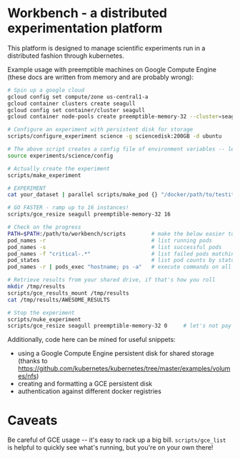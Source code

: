 # Workbench - a distributed experimentation platform

This platform is designed to manage scientific experiments run in a distributed fashion through kubernetes.

Example usage with preemptible machines on Google Compute Engine (these docs are written from memory and are probably wrong):

```bash
# Spin up a google cloud
gcloud config set compute/zone us-central1-a
gcloud container clusters create seagull
gcloud config set container/cluster seagull
gcloud container node-pools create preemptible-memory-32 --cluster=seagull --preemptible -m n1-highmem-32

# Configure an experiment with persistent disk for storage
scripts/configure_experiment science -g sciencedisk:200GB -d ubuntu

# The above script creates a config file of environment variables -- let's source it
source experiments/science/config

# Actually create the experiment
scripts/make_experiment

# EXPERIMENT
cat your_dataset | parallel scripts/make_pod {} "/docker/path/to/testit.py --something={}"

# GO FASTER - ramp up to 16 instances!
scripts/gce_resize seagull preemptible-memory-32 16

# Check on the progress
PATH=$PATH:/path/to/workbench/scripts        # make the below easier to use
pod_names -r                                 # list running pods
pod_names -s                                 # list successful pods
pod_names -f "critical-.*"                   # list failed pods matching a regex
pod_states                                   # list pod counts by status
pod_names -r | pods_exec "hostname; ps -a"   # execute commands on all running pods

# Retrieve results from your shared drive, if that's how you roll
mkdir /tmp/results
scripts/gce_results_mount /tmp/results
cat /tmp/results/AWESOME_RESULTS

# Stop the experiment
scripts/nuke_experiment
scripts/gce_resize seagull preemptible-memory-32 0     # let's not pay
```

Additionally, code here can be mined for useful snippets:
- using a Google Compute Engine persistent disk for shared storage (thanks to https://github.com/kubernetes/kubernetes/tree/master/examples/volumes/nfs)
- creating and formatting a GCE persistent disk
- authentication against different docker registries

# Caveats

Be careful of GCE usage -- it's easy to rack up a big bill.
`scripts/gce_list` is helpful to quickly see what's running, but you're on your own there!
